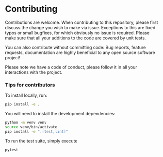 # Contributing

Contributions are welcome.
When contributing to this repository, please first discuss the change you wish to make via issue. 
Exceptions to this are fixed typos or small bugfixes, for which obviously no issue is required.
Please make sure that all your additions to the code are covered by unit tests.

You can also contribute without committing code: 
Bug reports, feature requests, documentation are highly beneficial to any open source software project!

Please note we have a code of conduct, please follow it in all your interactions with the project.


### Tips for contributors

To install locally, run:

```bash
pip install -e .
```

You will need to install the development dependencies:

```bash
python -m venv venv
source venv/bin/activate
pip install -e ".[test,lint]"
```

To run the test suite, simply execute 

```bash
pytest
```

